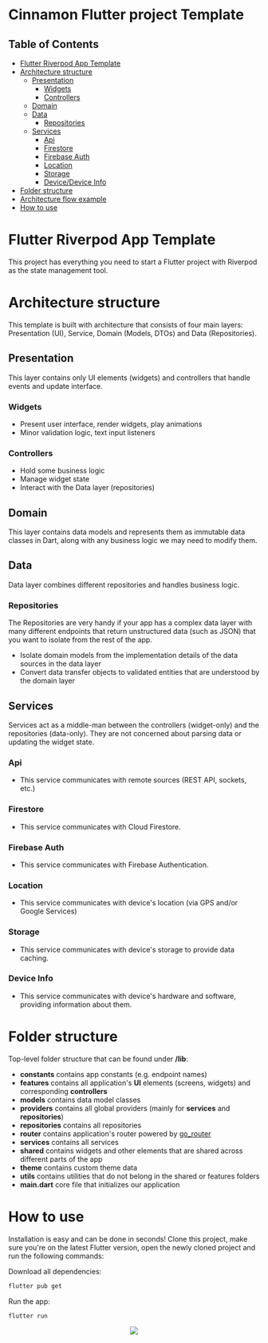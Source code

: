 # Cinnamon Flutter project Template
## **Table of Contents**

- [Flutter Riverpod App Template](#flutter-riverpod-app-template)
- [Architecture structure](#architecture-structure)
  * [Presentation](#presentation)
    + [Widgets](#widgets)
    + [Controllers](#controllers)
  * [Domain](#domain)
  * [Data](#data)
    + [Repositories](#repositories)
  * [Services](#services)
    + [Api](#api)
    + [Firestore](#firestore)
    + [Firebase Auth](#firebase-auth)
    + [Location](#location)
    + [Storage](#storage)
    + [Device/Device Info](#device/device-info)
- [Folder structure](#folder-structure)
- [Architecture flow example](#architecture-flow-example)
- [How to use](#how-to-use)


# Flutter Riverpod App Template
This project has everything you need to start a Flutter project with Riverpod as the state management tool.

# Architecture structure
This template is built with architecture that consists of four main layers: Presentation (UI), Service, Domain (Models, DTOs)
and Data (Repositories).

## Presentation
This layer contains only UI elements (widgets) and controllers that handle events and update interface.

### Widgets
- Present user interface, render widgets, play animations
- Minor validation logic, text input listeners

### Controllers
- Hold some business logic
- Manage widget state
- Interact with the Data layer (repositories)

## Domain
This layer contains data models and represents them as immutable data classes in Dart, 
along with any business logic we may need to modify them.

## Data
Data layer combines different repositories and handles business logic.

### Repositories
The Repositories are very handy if your app has a complex data layer with many different endpoints 
that return unstructured data (such as JSON) that you want to isolate from the rest of the app.
- Isolate domain models from the implementation details of the data sources in the data layer
- Convert data transfer objects to validated entities that are understood by the domain layer

## Services
Services act as a middle-man between the controllers (widget-only) and the repositories (data-only).
They are not concerned about parsing data or updating the widget state.

### Api
- This service communicates with remote sources (REST API, sockets, etc.)

### Firestore
- This service communicates with Cloud Firestore.

### Firebase Auth
- This service communicates with Firebase Authentication.

### Location
- This service communicates with device's location (via GPS and/or Google Services)

### Storage
- This service communicates with device's storage to provide data caching.

### Device Info
- This service communicates with device's hardware and software, providing information about them.

# Folder structure
Top-level folder structure that can be found under **/lib**:

- **constants** contains app constants (e.g. endpoint names)
- **features** contains all application's **UI** elements (screens, widgets) and corresponding **controllers**
- **models** contains data model classes
- **providers** contains all global providers (mainly for **services** and **repositories**)
- **repositories** contains all repositories
- **router** contains application's router powered by [go_router](https://pub.dev/packages/go_router)
- **services** contains all services
- **shared** contains widgets and other elements that are shared across different parts of the app
- **theme** contains custom theme data
- **utils** contains utilities that do not belong in the shared or features folders
- **main.dart** core file that initializes our application
# How to use
Installation is easy and can be done in seconds! Clone this project, make sure you're on the latest Flutter version, open the newly cloned project and run the following commands:

Download all dependencies:

```bash
flutter pub get
```

Run the app:

```bash
flutter run
```

<p align="center">
  <a href='https://cinnamon.agency/'>
    <img src="https://cinnamon.agency/_next/static/media/logo-white.97f0c2c8.svg">
  </a>
</p>

